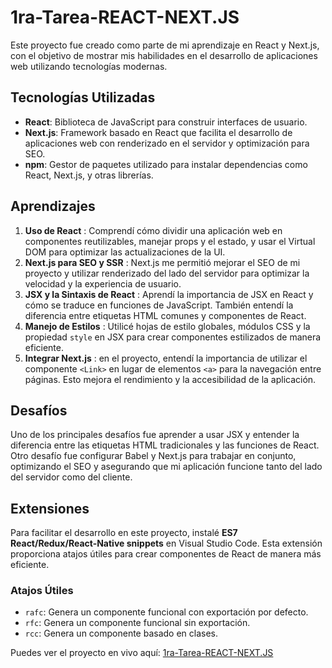 # 1ra-Tarea-REACT-NEXT.JS

Este proyecto fue creado como parte de mi aprendizaje en React y Next.js, con el objetivo de mostrar mis habilidades en el desarrollo de aplicaciones web utilizando tecnologías modernas.

## Tecnologías Utilizadas 

- **React**: Biblioteca de JavaScript para construir interfaces de usuario.
- **Next.js**: Framework basado en React que facilita el desarrollo de aplicaciones web con renderizado en el servidor y optimización para SEO.
- **npm**: Gestor de paquetes utilizado para instalar dependencias como React, Next.js, y otras librerías.

## Aprendizajes

1. **Uso de React** : Comprendí cómo dividir una aplicación web en componentes reutilizables, manejar props y el estado, y usar el Virtual DOM para optimizar las actualizaciones de la UI.
2. **Next.js para SEO y SSR** : Next.js me permitió mejorar el SEO de mi proyecto y utilizar renderizado del lado del servidor para optimizar la velocidad y la experiencia de usuario.
3. **JSX y la Sintaxis de React** : Aprendí la importancia de JSX en React y cómo se traduce en funciones de JavaScript. También entendí la diferencia entre etiquetas HTML comunes y componentes de React.
4. **Manejo de Estilos** : Utilicé hojas de estilo globales, módulos CSS y la propiedad `style` en JSX para crear componentes estilizados de manera eficiente.
5. **Integrar Next.js** : en el proyecto, entendí la importancia de utilizar el componente `<Link>` en lugar de elementos `<a>` para la navegación entre páginas. Esto mejora el rendimiento y la accesibilidad de la aplicación.

## Desafíos

Uno de los principales desafíos fue aprender a usar JSX y entender la diferencia entre las etiquetas HTML tradicionales y las funciones de React. Otro desafío fue configurar Babel y Next.js para trabajar en conjunto, optimizando el SEO y asegurando que mi aplicación funcione tanto del lado del servidor como del cliente.

## Extensiones

Para facilitar el desarrollo en este proyecto, instalé **ES7 React/Redux/React-Native snippets** en Visual Studio Code. Esta extensión proporciona atajos útiles para crear componentes de React de manera más eficiente.

### Atajos Útiles

- `rafc`: Genera un componente funcional con exportación por defecto.
- `rfc`: Genera un componente funcional sin exportación.
- `rcc`: Genera un componente basado en clases.

Puedes ver el proyecto en vivo aquí: [1ra-Tarea-REACT-NEXT.JS](https://el-habito-de-fumar.vercel.app/)
  
